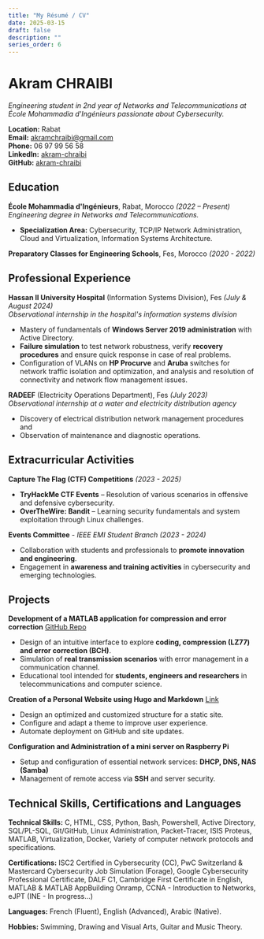 ```yaml
---
title: "My Résumé / CV"
date: 2025-03-15
draft: false
description: ""
series_order: 6
---
```


# Akram CHRAIBI

*Engineering student in 2nd year of Networks and Telecommunications at École Mohammadia d'Ingénieurs passionate about Cybersecurity.*

**Location:** Rabat  
**Email:** akramchraibi@gmail.com  
**Phone:** 06 97 99 56 58  
**LinkedIn:** [akram-chraibi](https://linkedin.com/in/akram-chraibi)  
**GitHub:** [akram-chraibi](https://github.com/akramchraibi)

## Education

**École Mohammadia d'Ingénieurs**, Rabat, Morocco *(2022 – Present)*  
*Engineering degree in Networks and Telecommunications.*
- **Specialization Area:** Cybersecurity, TCP/IP Network Administration, Cloud and Virtualization, Information Systems Architecture.

**Preparatory Classes for Engineering Schools**, Fes, Morocco *(2020 - 2022)*

## Professional Experience

**Hassan II University Hospital** (Information Systems Division), Fes *(July & August 2024)*  
*Observational internship in the hospital's information systems division*
- Mastery of fundamentals of **Windows Server 2019 administration** with Active Directory.
- **Failure simulation** to test network robustness, verify **recovery procedures** and ensure quick response in case of real problems.
- Configuration of VLANs on **HP Procurve** and **Aruba** switches for network traffic isolation and optimization, and analysis and resolution of connectivity and network flow management issues.

**RADEEF** (Electricity Operations Department), Fes *(July 2023)*  
*Observational internship at a water and electricity distribution agency*
- Discovery of electrical distribution network management procedures and 
- Observation of maintenance and diagnostic operations.

## Extracurricular Activities

**Capture The Flag (CTF) Competitions** *(2023 - 2025)*
- **TryHackMe CTF Events** – Resolution of various scenarios in offensive and defensive cybersecurity.
- **OverTheWire: Bandit** – Learning security fundamentals and system exploitation through Linux challenges.

**Events Committee** - *IEEE EMI Student Branch* *(2023 - 2024)*
- Collaboration with students and professionals to **promote innovation and engineering**.
- Engagement in **awareness and training activities** in cybersecurity and emerging technologies.

## Projects

**Development of a MATLAB application for compression and error correction** [GitHub Repo](https://github.com/akramchraibi/LZ77_BCH_CODEC_SIM)
- Design of an intuitive interface to explore **coding, compression (LZ77) and error correction (BCH)**.
- Simulation of **real transmission scenarios** with error management in a communication channel.
- Educational tool intended for **students, engineers and researchers** in telecommunications and computer science.

**Creation of a Personal Website using Hugo and Markdown** [Link](https://github.com/akramchraibi)
- Design an optimized and customized structure for a static site.
- Configure and adapt a theme to improve user experience.
- Automate deployment on GitHub and site updates.

**Configuration and Administration of a mini server on Raspberry Pi**
- Setup and configuration of essential network services: **DHCP, DNS, NAS (Samba)**
- Management of remote access via **SSH** and server security.

## Technical Skills, Certifications and Languages

**Technical Skills:** C, HTML, CSS, Python, Bash, Powershell, Active Directory, SQL/PL-SQL, Git/GitHub, Linux Administration, Packet-Tracer, ISIS Proteus, MATLAB, Virtualization, Docker, Variety of computer network protocols and specifications.

**Certifications:** ISC2 Certified in Cybersecurity (CC), PwC Switzerland & Mastercard Cybersecurity Job Simulation (Forage), Google Cybersecurity Professional Certificate, DALF C1, Cambridge First Certificate in English, MATLAB & MATLAB AppBuilding Onramp, CCNA - Introduction to Networks, eJPT (INE - In progress...)

**Languages:** French (Fluent), English (Advanced), Arabic (Native).

**Hobbies:** Swimming, Drawing and Visual Arts, Guitar and Music Theory.
